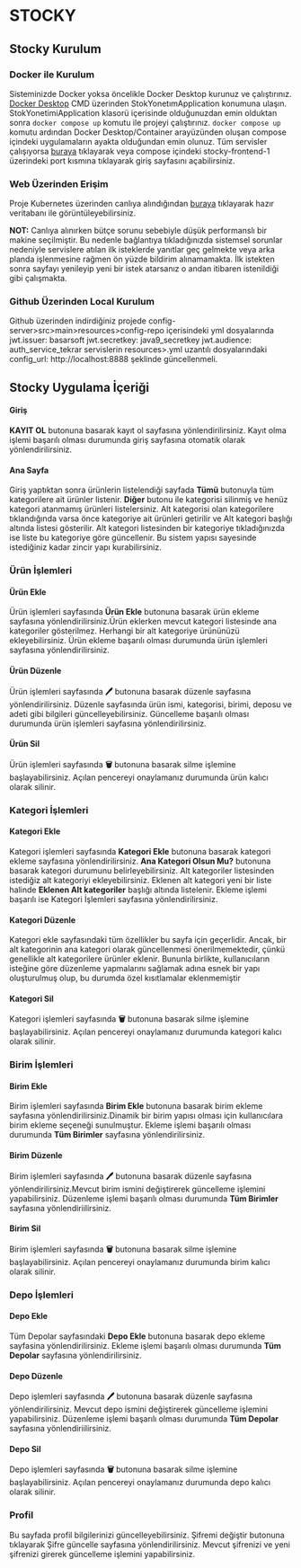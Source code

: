 # STOCKY

## Stocky Kurulum
    
### Docker ile Kurulum

Sisteminizde Docker yoksa öncelikle Docker Desktop kurunuz ve çalıştırınız. [Docker Desktop](https://desktop.docker.com/win/main/amd64/Docker%20Desktop%20Installer.exe?utm_source=docker&utm_medium=webreferral&utm_campaign=dd-smartbutton&utm_location=module)
CMD üzerinden StokYonetımApplication konumuna ulaşın. 
StokYonetimiApplication klasorü içerisinde olduğunuzdan emin olduktan sonra `docker compose up` komutu ile projeyi çalıştırınız.
`docker compose up` komutu ardından Docker Desktop/Container arayüzünden oluşan compose içindeki uygulamaların ayakta olduğundan emin olunuz.
Tüm servisler çalışıyorsa [buraya](http://localhost:8080) tıklayarak veya compose içindeki stocky-frontend-1 üzerindeki port kısmına tıklayarak giriş sayfasını açabilirsiniz.

### Web Üzerinden Erişim

Proje Kubernetes üzerinden canlıya alındığından [buraya](http://34.76.152.9) tıklayarak hazır veritabanı ile görüntüleyebilirsiniz.

**NOT:** Canlıya alınırken bütçe sorunu sebebiyle düşük performanslı bir makine seçilmiştir. Bu nedenle bağlantıya tıkladığınızda sistemsel sorunlar nedeniyle servislere atılan
ilk isteklerde yanıtlar geç gelmekte veya arka planda işlenmesine rağmen ön yüzde bildirim alınamamakta. İlk istekten sonra sayfayı yenileyip yeni bir istek atarsanız o andan 
itibaren istenildiği gibi çalışmakta.

### Github Üzerinden Local Kurulum

Github üzerinden indirdiğiniz projede config-server>src>main>resources>config-repo içerisindeki yml dosyalarında
jwt.issuer: basarsoft
jwt.secretkey: java9_secretkey
jwt.audience: auth_service_tekrar
servislerin resources>.yml uzantılı dosyalarındaki config_url: http://localhost:8888 
şeklinde güncellenmeli. 




## Stocky Uygulama İçeriği

#### Giriş

**KAYIT OL** butonuna basarak kayıt ol sayfasına yönlendirilirsiniz. Kayıt olma işlemi  başarılı olması durumunda giriş sayfasına otomatik olarak
yönlendirilirsiniz.

#### Ana Sayfa

Giriş yaptıktan sonra ürünlerin listelendiği sayfada **Tümü** butonuyla tüm kategorilere ait ürünler listenir. **Diğer** butonu ile kategorisi silinmiş ve henüz
kategori atanmamış ürünleri listelersiniz.
Alt kategorisi olan kategorilere tıklandığında varsa önce kategoriye ait ürünleri getirilir ve Alt kategori başlığı altında listesi gösterilir.
Alt kategori listesinden bir kategoriye tıkladığınızda ise liste bu kategoriye göre güncellenir. Bu sistem yapısı sayesinde istediğiniz kadar
zincir yapı kurabilirsiniz.

### Ürün İşlemleri

#### Ürün Ekle

Ürün işlemleri sayfasında **Ürün Ekle** butonuna basarak ürün ekleme sayfasına yönlendirilirsiniz.Ürün eklerken mevcut kategori listesinde ana kategoriler
gösterilmez. Herhangi bir alt kategoriye ürününüzü ekleyebilirsiniz. Ürün ekleme başarılı olması durumunda ürün işlemleri sayfasına yönlendirilirsiniz.

#### Ürün Düzenle

Ürün işlemleri sayfasında **🖊️** butonuna basarak düzenle sayfasına yönlendirilirsiniz. Düzenle sayfasında ürün ismi, kategorisi, birimi, deposu 
ve adeti gibi bilgileri güncelleyebilirsiniz. Güncelleme başarılı olması durumunda  ürün işlemleri sayfasına yönlendirilirsiniz.

#### Ürün Sil

Ürün işlemleri sayfasında **🗑️** butonuna basarak silme işlemine başlayabilirsiniz. Açılan pencereyi onaylamanız durumunda ürün kalıcı olarak silinir.

### Kategori İşlemleri

#### Kategori Ekle

Kategori işlemleri sayfasında **Kategori Ekle** butonuna basarak kategori ekleme sayfasına yönlendirilirsiniz. **Ana Kategori Olsun Mu?** butonuna basarak 
kategori durumunu belirleyebilirsiniz. Alt kategoriler listesinden istediğiz alt kategoriyi ekleyebilirsiniz. Eklenen alt kategori yeni bir liste halinde
**Eklenen Alt kategoriler** başlığı altında listelenir. Ekleme işlemi başarılı ise Kategori İşlemleri sayfasına yönlendirilirsiniz.

#### Kategori Düzenle

Kategori ekle sayfasındaki tüm özellikler bu sayfa için geçerlidir. Ancak, bir alt kategorinin ana kategori olarak güncellenmesi önerilmemektedir,
çünkü genellikle alt kategorilere ürünler eklenir. Bununla birlikte, kullanıcıların isteğine göre düzenleme yapmalarını sağlamak adına esnek bir yapı 
oluşturulmuş olup, bu durumda özel kısıtlamalar eklenmemiştir

#### Kategori Sil

Kategori işlemleri sayfasında **🗑️** butonuna basarak silme işlemine başlayabilirsiniz. Açılan pencereyi onaylamanız durumunda kategori kalıcı olarak silinir.

### Birim İşlemleri

#### Birim Ekle

Birim işlemleri sayfasında **Birim Ekle** butonuna basarak birim ekleme sayfasına yönlendirilirsiniz.Dinamik bir birim yapısı olması için kullanıcılara birim
ekleme seçeneği sunulmuştur. Ekleme işlemi başarılı olması durumunda **Tüm Birimler** sayfasına yönlendirilirsiniz.

#### Birim Düzenle

Birim işlemleri sayfasında **🖊️** butonuna basarak düzenle sayfasına yönlendirilirsiniz.Mevcut birim ismini değiştirerek güncelleme işlemini yapabilirsiniz.
Düzenleme işlemi başarılı olması durumunda **Tüm Birimler** sayfasına yönlendiriilirsiniz.

#### Birim Sil

Birim işlemleri sayfasında **🗑️** butonuna basarak silme işlemine başlayabilirsiniz. Açılan pencereyi onaylamanız durumunda birim kalıcı olarak silinir.

### Depo İşlemleri

#### Depo Ekle

Tüm Depolar sayfasındaki **Depo Ekle** butonuna basarak depo ekleme sayfasina yönlendirilirsiniz. Ekleme işlemi başarılı olması durumunda **Tüm Depolar** 
sayfasına yönlendirilirsiniz.

#### Depo Düzenle

Depo işlemleri sayfasında **🖊️** butonuna basarak düzenle sayfasına yönlendirilirsiniz. Mevcut depo ismini değiştirerek güncelleme işlemini yapabilirsiniz.
Düzenleme işlemi başarılı olması durumunda **Tüm Depolar** sayfasına yönlendiriilirsiniz.

#### Depo Sil

Depo işlemleri sayfasında **🗑️**  butonuna basarak silme işlemine başlayabilirsiniz. Açılan pencereyi onaylamanız durumunda depo kalıcı olarak silinir.

### Profil

Bu sayfada profil bilgilerinizi güncelleyebilirsiniz. Şifremi değiştir butonuna tıklayarak Şifre güncelle sayfasına yönlendirilirsiniz. Mevcut şifrenizi
ve yeni şifrenizi girerek güncelleme işlemini yapabilirsiniz.
